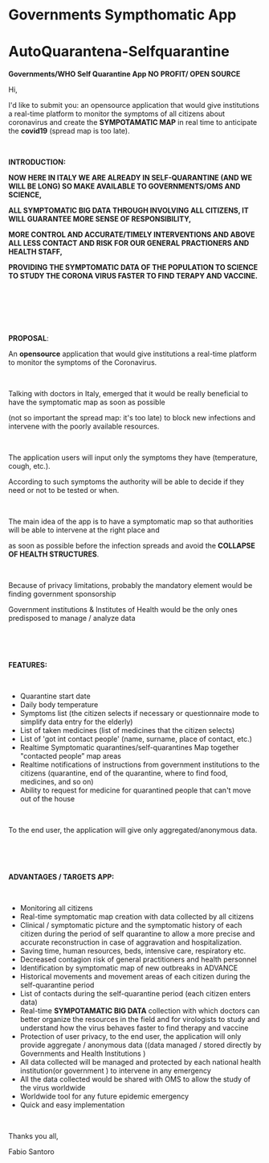 # Governments Sympthomatic App 
# AutoQuarantena-Selfquarantine
<B>Governments/WHO Self Quarantine App NO PROFIT/ OPEN SOURCE</B>

<html>
<head>
  <meta http-equiv="Content-Type" content="text/html; charset=utf-8">
  <meta http-equiv="Content-Style-Type" content="text/css">
</head>
<body>
<p class="p1">Hi,</p>
<p class="p1">I'd like to submit you: an opensource application that would give institutions a real-time platform to monitor the symptoms of all citizens about coronavirus and create the <b>SYMPOTAMATIC MAP</b> in real time to anticipate the <b>covid19</b> (spread map is too late).</p>
<p class="p2"><br></p>
<p class="p1"><b>INTRODUCTION:</b></p>
<p class="p3"><b>NOW HERE IN ITALY WE ARE ALREADY IN SELF-QUARANTINE (AND WE WILL BE LONG) SO MAKE AVAILABLE TO GOVERNMENTS/OMS AND SCIENCE,</b></p>
<p class="p3"><b>ALL SYMPTOMATIC BIG DATA THROUGH INVOLVING ALL CITIZENS, IT WILL GUARANTEE MORE SENSE OF RESPONSIBILITY,</b></p>
<p class="p3"><b>MORE CONTROL AND ACCURATE/TIMELY INTERVENTIONS AND ABOVE ALL LESS CONTACT AND RISK FOR OUR GENERAL PRACTIONERS AND HEALTH STAFF,<span class="Apple-converted-space"> </span></b></p>
<p class="p3"><b>PROVIDING THE SYMPTOMATIC DATA OF THE POPULATION TO SCIENCE TO STUDY THE CORONA VIRUS FASTER<span class="Apple-converted-space">  </span>TO FIND TERAPY AND VACCINE.</b></p>
<p class="p2"><br></p>
<p class="p2"><b></b><br></p>
<p class="p2"><b></b><br></p>
<p class="p1"><b>PROPOSAL</b>:</p>
<p class="p1">An <b>opensource</b> application that would give institutions a real-time platform to monitor the symptoms of the Coronavirus.</p>
<p class="p2"><br></p>
<p class="p1">Talking with doctors in Italy, emerged that it would be really beneficial to have the symptomatic map as soon as possible<span class="Apple-converted-space"> </span></p>
<p class="p1">(not so important the spread map: it's too late) to block new infections and intervene with the poorly available resources.</p>
<p class="p2"><br></p>
<p class="p1">The application users will input only the symptoms they have (temperature, cough, etc.).<span class="Apple-converted-space"> </span></p>
<p class="p1">According to such symptoms the authority will be able to decide if they need or not to be tested or when.</p>
<p class="p2"><br></p>
<p class="p1">The main idea of the app is to have a symptomatic map so that authorities will be able to intervene at the right place and<span class="Apple-converted-space"> </span></p>
<p class="p1">as soon as possible before the infection spreads and avoid the <b>COLLAPSE OF HEALTH STRUCTURES</b>.</p>
<p class="p2"><br></p>
<p class="p1">Because of privacy limitations, probably the mandatory element would be finding government sponsorship</p>
<p class="p1">Government institutions &amp; Institutes of Health would be the only ones predisposed to manage / analyze data</p>
<p class="p2"><br></p>
<p class="p2"><b></b><br></p>
<p class="p1"><b>FEATURES:</b></p>
<p class="p2"><br></p>
<ul class="ul1">
  <li class="li1"><span class="s1"></span>Quarantine start date</li>
  <li class="li1">Daily body temperature</li>
  <li class="li1">Symptoms list (the citizen selects if necessary or questionnaire mode to simplify data entry for the elderly)</li>
  <li class="li1">List of taken medicines (list of medicines that the citizen selects)</li>
  <li class="li1">List of 'got int contact people' (name, surname, place of contact, etc.)</li>
  <li class="li1">Realtime Symptomatic quarantines/self-quarantines Map together "contacted people” map areas</li>
  <li class="li1">Realtime notifications of instructions from<span class="Apple-converted-space">  </span>government institutions to the citizens (quarantine, end of the quarantine, where to find food, medicines, and so on)</li>
  <li class="li1">Ability to request for medicine for quarantined people that can't move out of the house</li>
</ul>
<p class="p2"><br></p>
<p class="p1">To the end user, the application will give only aggregated/anonymous data.</p>
<p class="p2"><br></p>
<p class="p2"><span class="s2"><b></b></span><br></p>
<p class="p1"><span class="s2"><b>ADVANTAGES / TARGETS APP:</b></span></p>
<p class="p2"><br></p>
<ul class="ul1">
  <li class="li1"><span class="s2">Monitoring all citizens</span></li>
  <li class="li1"><span class="s2">Real-time symptomatic map creation with data collected by all citizens</span></li>
  <li class="li1"><span class="s2">Clinical / symptomatic picture and the symptomatic history of each citizen during the period of self quarantine to allow a more precise and accurate reconstruction in case of aggravation and hospitalization.</span></li>
  <li class="li1"><span class="s2">Saving time, human resources, beds, intensive care, respiratory etc.</span></li>
  <li class="li1"><span class="s2">Decreased contagion risk of general practitioners and health personnel</span></li>
  <li class="li1"><span class="s2">Identification by symptomatic map of new outbreaks in ADVANCE</span></li>
  <li class="li1"><span class="s2">Historical movements and movement areas of each citizen during the self-quarantine period</span></li>
  <li class="li1"><span class="s2">List of contacts during the self-quarantine period (each citizen enters data)</span></li>
  <li class="li1"><span class="s2">Real-time </span><b>SYMPOTAMATIC </b><span class="s2"><b>BIG DATA</b> collection with which doctors can better organize the resources in the field and for virologists to study and understand how the virus behaves faster to find therapy and vaccine<span class="Apple-converted-space"> </span></span></li>
  <li class="li1"><span class="s2">Protection of user privacy, to the end user, the application will only provide aggregate / anonymous data ((data managed / stored directly by Governments and Health Institutions )</span></li>
  <li class="li1"><span class="s2">All data collected will be managed and protected by each national health institution(or government ) to intervene in any emergency</span></li>
  <li class="li1"><span class="s2">All the data collected would be shared with OMS to allow the study of the virus worldwide</span></li>
  <li class="li1"><span class="s2">Worldwide tool for any future epidemic emergency</span></li>
  <li class="li1"><span class="s2">Quick and easy implementation</span></li>
</ul>
<p class="p2"><span class="s2"></span><br></p>
<p class="p1"><span class="s2">Thanks you all,</span></p>
<p class="p1"><span class="s2">Fabio Santoro</span></p>
